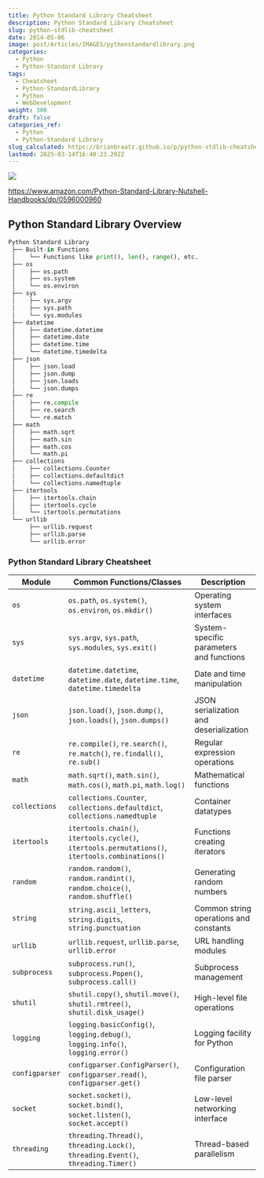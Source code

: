 ```yaml
---
title: Python Standard Library Cheatsheet
description: Python Standard Library Cheatsheet
slug: python-stdlib-cheatsheet
date: 2014-05-06
image: post/Articles/IMAGES/pythonstandardlibrary.png
categories:
  - Python
  - Python-Standard Library
tags:
  - Cheatsheet
  - Python-StandardLibrary
  - Python
  - WebDevelopment
weight: 300
draft: false
categories_ref:
  - Python
  - Python-Standard Library
slug_calculated: https://brianbraatz.github.io/p/python-stdlib-cheatsheet
lastmod: 2025-03-14T16:40:23.292Z
---
```

![](/post/Articles/IMAGES/pythonstandardlibrary.png)

https://www.amazon.com/Python-Standard-Library-Nutshell-Handbooks/dp/0596000960

## Python Standard Library Overview

```python
Python Standard Library
 ├── Built-in Functions
 │    └── Functions like print(), len(), range(), etc.
 ├── os
 │    ├── os.path
 │    ├── os.system
 │    └── os.environ
 ├── sys
 │    ├── sys.argv
 │    ├── sys.path
 │    └── sys.modules
 ├── datetime
 │    ├── datetime.datetime
 │    ├── datetime.date
 │    ├── datetime.time
 │    └── datetime.timedelta
 ├── json
 │    ├── json.load
 │    ├── json.dump
 │    ├── json.loads
 │    └── json.dumps
 ├── re
 │    ├── re.compile
 │    ├── re.search
 │    └── re.match
 ├── math
 │    ├── math.sqrt
 │    ├── math.sin
 │    ├── math.cos
 │    └── math.pi
 ├── collections
 │    ├── collections.Counter
 │    ├── collections.defaultdict
 │    └── collections.namedtuple
 ├── itertools
 │    ├── itertools.chain
 │    ├── itertools.cycle
 │    └── itertools.permutations
 └── urllib
      ├── urllib.request
      ├── urllib.parse
      └── urllib.error
```

<!--

### Key Packages and Modules:

- **Built-in Functions:** Core functions like `print()`, `len()`, `range()`, etc.
    
- **os:** Operating system interfaces like `os.path`, `os.system`, `os.environ`.
    
- **sys:** System-specific parameters and functions like `sys.argv`, `sys.path`, `sys.modules`.
    
- **datetime:** Date and time manipulation like `datetime.datetime`, `datetime.date`, `datetime.time`, `datetime.timedelta`.
    
- **json:** JSON serialization and deserialization like `json.load`, `json.dump`, `json.loads`, `json.dumps`.
    
- **re:** Regular expression operations like `re.compile`, `re.search`, `re.match`.
    
- **math:** Mathematical functions like `math.sqrt`, `math.sin`, `math.cos`, `math.pi`.
    
- **collections:** Container datatypes like `collections.Counter`, `collections.defaultdict`, `collections.namedtuple`.
    
- **itertools:** Functions creating iterators for efficient looping like `itertools.chain`, `itertools.cycle`, `itertools.permutations`.
    
- **urllib:** URL handling modules like `urllib.request`, `urllib.parse`, `urllib.error`.
    

This textual representation should help you understand the structure of some commonly used standard packages in Python. If you need more specific information or have any other requests, let me know!

make a cheatsheet , in a markdown table of the Python Standard Library

Here's a concise cheatsheet for some commonly used modules in the Python Standard Library in a markdown table:
-->

### Python Standard Library Cheatsheet

| **Module**     | **Common Functions/Classes**                                                                     | **Description**                          |
| -------------- | ------------------------------------------------------------------------------------------------ | ---------------------------------------- |
| `os`           | `os.path`, `os.system()`, `os.environ`, `os.mkdir()`                                             | Operating system interfaces              |
| `sys`          | `sys.argv`, `sys.path`, `sys.modules`, `sys.exit()`                                              | System-specific parameters and functions |
| `datetime`     | `datetime.datetime`, `datetime.date`, `datetime.time`, `datetime.timedelta`                      | Date and time manipulation               |
| `json`         | `json.load()`, `json.dump()`, `json.loads()`, `json.dumps()`                                     | JSON serialization and deserialization   |
| `re`           | `re.compile()`, `re.search()`, `re.match()`, `re.findall()`, `re.sub()`                          | Regular expression operations            |
| `math`         | `math.sqrt()`, `math.sin()`, `math.cos()`, `math.pi`, `math.log()`                               | Mathematical functions                   |
| `collections`  | `collections.Counter`, `collections.defaultdict`, `collections.namedtuple`                       | Container datatypes                      |
| `itertools`    | `itertools.chain()`, `itertools.cycle()`, `itertools.permutations()`, `itertools.combinations()` | Functions creating iterators             |
| `random`       | `random.random()`, `random.randint()`, `random.choice()`, `random.shuffle()`                     | Generating random numbers                |
| `string`       | `string.ascii_letters`, `string.digits`, `string.punctuation`                                    | Common string operations and constants   |
| `urllib`       | `urllib.request`, `urllib.parse`, `urllib.error`                                                 | URL handling modules                     |
| `subprocess`   | `subprocess.run()`, `subprocess.Popen()`, `subprocess.call()`                                    | Subprocess management                    |
| `shutil`       | `shutil.copy()`, `shutil.move()`, `shutil.rmtree()`, `shutil.disk_usage()`                       | High-level file operations               |
| `logging`      | `logging.basicConfig()`, `logging.debug()`, `logging.info()`, `logging.error()`                  | Logging facility for Python              |
| `configparser` | `configparser.ConfigParser()`, `configparser.read()`, `configparser.get()`                       | Configuration file parser                |
| `socket`       | `socket.socket()`, `socket.bind()`, `socket.listen()`, `socket.accept()`                         | Low-level networking interface           |
| `threading`    | `threading.Thread()`, `threading.Lock()`, `threading.Event()`, `threading.Timer()`               | Thread-based parallelism                 |
